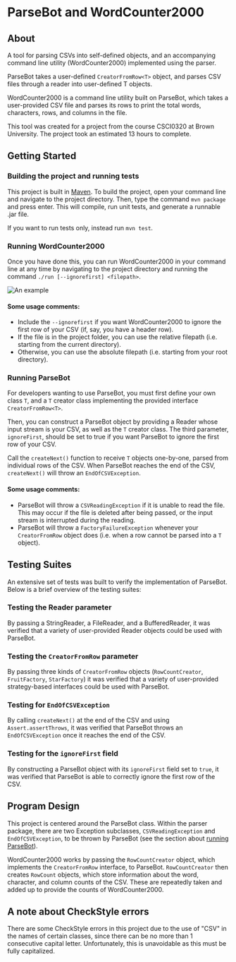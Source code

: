 # ParseBot and WordCounter2000

## About
A tool for parsing CSVs into self-defined objects, and an accompanying command 
line utility (WordCounter2000) implemented using the parser.

ParseBot takes a user-defined `CreatorFromRow<T>` object, and parses CSV files through
a reader into user-defined T objects.

WordCounter2000 is a command line utility built on ParseBot, which takes a user-provided
CSV file and parses its rows to print the total words, characters, rows, and columns
in the file.

This tool was created for a project from the course CSCI0320 at Brown University. 
The project took an estimated 13 hours to complete.

## Getting Started
### Building the project and running tests
This project is built in [Maven](https://maven.apache.org/index.html). To build the project, open 
your command line and navigate to the project directory. Then, type the command `mvn package` 
and press enter. This will compile, run unit tests, and generate a runnable .jar file. 

If you want to run tests only, instead run `mvn test`.

### Running WordCounter2000
Once you have done this, you can run WordCounter2000 in your command line at any time 
by navigating to the project directory and running the command `./run [--ignorefirst] <filepath>`.

![An example](wordcounter_example.png)

#### Some usage comments:
- Include the `--ignorefirst` if you want WordCounter2000 to ignore the first row of your CSV
(if, say, you have a header row).
- If the file is in the project folder, you can use the relative filepath (i.e. starting from the 
current directory).
- Otherwise, you can use the absolute filepath (i.e. starting from your root directory).
### Running ParseBot
For developers wanting to use ParseBot, you must first define your own class `T`, and a
`T` creator class implementing the provided interface `CreatorFromRow<T>`. 

Then, you can construct a ParseBot object by providing a Reader whose input stream is your CSV, 
as well as the `T` creator class. The third parameter, `ignoreFirst`, should be set to true if 
you want ParseBot to ignore the first row of your CSV.

Call the `createNext()` function to receive `T` objects one-by-one, parsed from individual
rows of the CSV. When ParseBot reaches the end of the CSV, `createNext()` will throw an
`EndOfCSVException`.
#### Some usage comments:
- ParseBot will throw a `CSVReadingException` if it is unable to read the file. This may occur
if the file is deleted after being passed, or the input stream is interrupted during the reading.
- ParseBot will throw a `FactoryFailureException` whenever your `CreatorFromRow` object does (i.e.
when a row cannot be parsed into a `T` object).

## Testing Suites
An extensive set of tests was built to verify the implementation of ParseBot. Below is a brief overview
of the testing suites:
### Testing the Reader parameter
By passing a StringReader, a FileReader, and a BufferedReader, it was verified that a variety of 
user-provided Reader objects could be used with ParseBot.
### Testing the `CreatorFromRow` parameter
By passing three kinds of `CreatorFromRow` objects (`RowCountCreator`, `FruitFactory`, `StarFactory`)
it was verified that a variety of user-provided strategy-based interfaces could be used with ParseBot.
### Testing for `EndOfCSVException`
By calling `createNext()` at the end of the CSV and using `Assert.assertThrows`, it was verified
that ParseBot throws an `EndOfCSVException` once it reaches the end of the CSV.
### Testing for the `ignoreFirst` field
By constructing a ParseBot object with its `ignoreFirst` field set to `true`, it was verified that
ParseBot is able to correctly ignore the first row of the CSV.

## Program Design
This project is centered around the ParseBot class. Within the parser package, 
there are two Exception subclasses, `CSVReadingException` and `EndOfCSVException`, to be thrown 
by ParseBot (see the section about [running ParseBot](####some-usage-comments2)).

WordCounter2000 works by passing the `RowCountCreator` object, which implements the `CreatorFromRow`
interface, to ParseBot. `RowCountCreator` then creates `RowCount` objects, which store information
about the word, character, and column counts of the CSV. These are repeatedly taken and added up to
provide the counts of WordCounter2000.

## A note about CheckStyle errors
There are some CheckStyle errors in this project due to the use of "CSV" in the names of certain
classes, since there can be no more than 1 consecutive capital letter. Unfortunately, this is
unavoidable as this must be fully capitalized.



